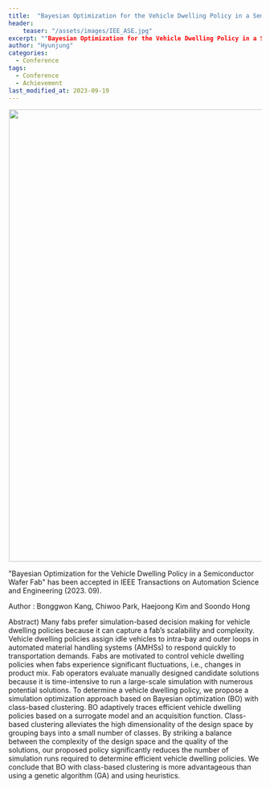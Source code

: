 ```yaml
---
title:  "Bayesian Optimization for the Vehicle Dwelling Policy in a Semiconductor Wafer Fab"
header:
    teaser: "/assets/images/IEE_ASE.jpg"
excerpt: ""Bayesian Optimization for the Vehicle Dwelling Policy in a Semiconductor Wafer Fab" has been accepted in IEEE Transactions on Automation Science and Engineering (2023. 09)."
author: "Hyunjung"
categories:
  - Conference
tags:
  - Conference
  - Achievement
last_modified_at: 2023-09-19
---
```

<img align="center" width="900" height="900" style="border: 1px solid white" src="/assets/images/IEE_ASE.jpg">

"Bayesian Optimization for the Vehicle Dwelling Policy in a Semiconductor Wafer Fab" has been accepted in IEEE Transactions on Automation Science and Engineering (2023. 09). 

Author : Bonggwon Kang, Chiwoo Park, Haejoong Kim and Soondo Hong

Abstract) Many fabs prefer simulation-based decision making for vehicle dwelling policies because it can capture a fab’s scalability and complexity. Vehicle dwelling policies assign idle vehicles to intra-bay and outer loops in automated material handling systems (AMHSs) to respond quickly to transportation demands. Fabs are motivated to control vehicle dwelling policies when fabs experience significant fluctuations, i.e., changes in product mix. Fab operators evaluate manually designed candidate solutions because it is time-intensive to run a large-scale simulation with numerous potential solutions. To determine a vehicle dwelling policy, we propose a simulation optimization approach based on Bayesian optimization (BO) with class-based clustering. BO adaptively traces efficient vehicle dwelling policies based on a surrogate model and an acquisition function. Class-based clustering alleviates the high dimensionality of the design space by grouping bays into a small number of classes. By striking a balance between the complexity of the design space and the quality of the solutions, our proposed policy significantly reduces the number of simulation runs required to determine efficient vehicle dwelling policies. We conclude that BO with class-based clustering is more advantageous than using a genetic algorithm (GA) and using heuristics.